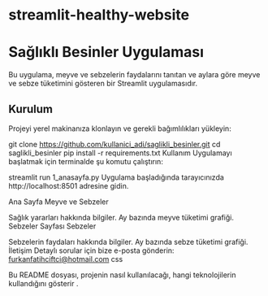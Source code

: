 # streamlit-healthy-website
# Sağlıklı Besinler Uygulaması

Bu uygulama, meyve ve sebzelerin faydalarını tanıtan ve aylara göre meyve ve sebze tüketimini gösteren bir Streamlit uygulamasıdır.

## Kurulum

Projeyi yerel makinanıza klonlayın ve gerekli bağımlılıkları yükleyin:

git clone https://github.com/kullanici_adi/saglikli_besinler.git
cd saglikli_besinler
pip install -r requirements.txt
Kullanım
Uygulamayı başlatmak için terminalde şu komutu çalıştırın:


streamlit run 1_anasayfa.py
Uygulama başladığında tarayıcınızda http://localhost:8501 adresine gidin.

Ana Sayfa
Meyve ve Sebzeler

Sağlık yararları hakkında bilgiler.
Ay bazında meyve tüketimi grafiği.
Sebzeler Sayfası
Sebzeler

Sebzelerin faydaları hakkında bilgiler.
Ay bazında sebze tüketimi grafiği.
İletişim
Detaylı sorular için bize e-posta gönderin: furkanfatihciftci@hotmail.com
css


Bu README dosyası, projenin nasıl kullanılacağı, hangi teknolojilerin kullandığını gösterir .
